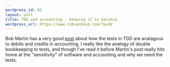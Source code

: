 ```yaml
--- 
wordpress_id: 82
layout: post
title: TDD and accounting - keeping it in balance
wordpress_url: https://www.robsanheim.com/?p=82
---
```

Bob Martin has a very good <a href="https://www.butunclebob.com/ArticleS.UncleBob.TheSensitivityProblem">post</a> about how the tests in TDD are analagous to debits and credits in accounting.  I really like the analogy of double bookkeeping to tests, and though I've read it before Martin's post really hits home at the "sensitivity" of software and accounting and why we need the tests.
